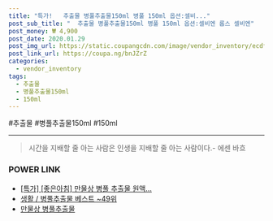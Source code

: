```yaml
--- 
title: "특가!   추출물 병풀추출물150ml 병풀 150ml 옵션:셀비..." 
post_sub_title: "  추출물 병풀추출물150ml 병풀 150ml 옵션:셀비엔 롭스 셀비엔" 
post_money: ₩ 4,900 
post_date: 2020.01.29 
post_img_url: https://static.coupangcdn.com/image/vendor_inventory/ecdf/0fa816712f7f9766a7645bc974b09f751ba67f46f13f1e7bbc6fc2460312.jpg 
post_link_url: https://coupa.ng/bnJZrZ 
categories: 
  - vendor_inventory 
tags: 
  - 추출물 
  - 병풀추출물150ml 
  - 150ml 
--- 
```

  #추출물 #병풀추출물150ml #150ml 
<hr> 

> 시간을 지배할 줄 아는 사람은 인생을 지배할 줄 아는 사람이다.- 에센 바흐  


### POWER LINK

* <a href="https://blog.naver.com/an0733/221789576553" target="_blank">[특가] [좋은아침] 만물상 병풀 추출물 원액...</a>
* <a href="https://blog.naver.com/santokki14/221789173392" target="_blank">생활 / 병풀추출물 베스트 ~49위</a>
* <a href="https://blog.naver.com/fasyy4321/221790984139" target="_blank">만물상 병풀추출물</a>
